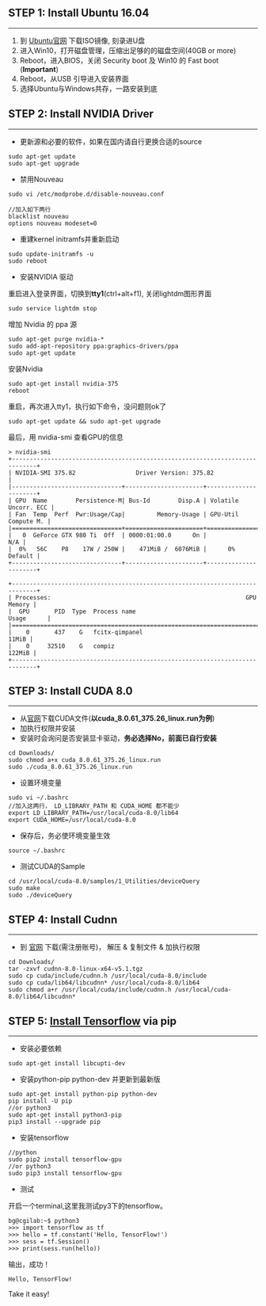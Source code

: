 
## STEP 1: Install Ubuntu 16.04

---

1. 到 [Ubuntu官网][1] 下载ISO镜像, 刻录进U盘
2. 进入Win10，打开磁盘管理，压缩出足够的的磁盘空间(40GB or more)
3. Reboot，进入BIOS，关闭 Security boot 及 Win10 的 Fast boot (**Important**)
4. Reboot，从USB 引导进入安装界面
5. 选择Ubuntu与Windows共存，一路安装到底 

## STEP 2: Install NVIDIA Driver

---

- 更新源和必要的软件，如果在国内请自行更换合适的source

```
sudo apt-get update
sudo apt-get upgrade
```

- 禁用Nouveau

```
sudo vi /etc/modprobe.d/disable-nouveau.conf

//加入如下两行
blacklist nouveau
options nouveau modeset=0

```

- 重建kernel initramfs并重新启动

```
sudo update-initramfs -u
sudo reboot
```

- 安装NVIDIA 驱动

重启进入登录界面，切换到**tty1**(ctrl+alt+f1), 关闭lightdm图形界面

```
sudo service lightdm stop
```

增加 Nvidia 的 ppa 源

```
sudo apt-get purge nvidia-*
sudo add-apt-repository ppa:graphics-drivers/ppa
sudo apt-get update
```

安装Nvidia

```
sudo apt-get install nvidia-375
reboot
```

重启，再次进入tty1，执行如下命令，没问题则ok了

```
sudo apt-get update && sudo apt-get upgrade
```

最后，用 nvidia-smi 查看GPU的信息

```
> nvidia-smi
+-----------------------------------------------------------------------------+
| NVIDIA-SMI 375.82                 Driver Version: 375.82                    |
|-------------------------------+----------------------+----------------------+
| GPU  Name        Persistence-M| Bus-Id        Disp.A | Volatile Uncorr. ECC |
| Fan  Temp  Perf  Pwr:Usage/Cap|         Memory-Usage | GPU-Util  Compute M. |
|===============================+======================+======================|
|   0  GeForce GTX 980 Ti  Off  | 0000:01:00.0      On |                  N/A |
|  0%   56C    P8    17W / 250W |    471MiB /  6076MiB |      0%      Default |
+-------------------------------+----------------------+----------------------+
                                                                               
+-----------------------------------------------------------------------------+
| Processes:                                                       GPU Memory |
|  GPU       PID  Type  Process name                               Usage      |
|=============================================================================|
|    0       437    G   fcitx-qimpanel                                  11MiB |
|    0     32510    G   compiz                                         122MiB |
+-----------------------------------------------------------------------------+
```
## STEP 3: Install CUDA 8.0

---

- 从[官网][2]下载CUDA文件(**以cuda_8.0.61_375.26_linux.run为例**)
- 加执行权限并安装
- 安装时会询问是否安装显卡驱动，**务必选择No，前面已自行安装**

```
cd Downloads/
sudo chmod a+x cuda_8.0.61_375.26_linux.run
sudo ./cuda_8.0.61_375.26_linux.run
```

- 设置环境变量

```
sudo vi ~/.bashrc  
//加入这两行， LD_LIBRARY_PATH 和 CUDA_HOME 都不能少
export LD_LIBRARY_PATH=/usr/local/cuda-8.0/lib64
export CUDA_HOME=/usr/local/cuda-8.0
```

- 保存后，务必使环境变量生效

```
source ~/.bashrc
```

- 测试CUDA的Sample

```
cd /usr/local/cuda-8.0/samples/1_Utilities/deviceQuery
sudo make
sudo ./deviceQuery
```

## STEP 4: Install Cudnn

---

- 到 [官网][3] 下载(需注册账号)， 解压 & 复制文件 & 加执行权限

```
cd Downloads/
tar -zxvf cudnn-8.0-linux-x64-v5.1.tgz 
sudo cp cuda/include/cudnn.h /usr/local/cuda-8.0/include
sudo cp cuda/lib64/libcudnn* /usr/local/cuda-8.0/lib64
sudo chmod a+r /usr/local/cuda/include/cudnn.h /usr/local/cuda-8.0/lib64/libcudnn*
```

## STEP 5: [Install Tensorflow][4] via pip

---

- 安装必要依赖

```
sudo apt-get install libcupti-dev
```
- 安装python-pip python-dev 并更新到最新版

```
sudo apt-get install python-pip python-dev
pip install -U pip
//or python3
sudo apt-get install python3-pip
pip3 install --upgrade pip
```

- 安装tensorflow

```
//python
sudo pip2 install tensorflow-gpu
//or python3
sudo pip3 install tensorflow-gpu
```

- 测试

开启一个terminal,这里我测试py3下的tensorflow。

```
bg@cgilab:~$ python3
>>> import tensorflow as tf
>>> hello = tf.constant('Hello, TensorFlow!')
>>> sess = tf.Session()
>>> print(sess.run(hello))
```

输出，成功！

```
Hello, TensorFlow!
```

Take it easy!


  [1]: https://www.ubuntu.com/download/desktop
  [2]: https://developer.nvidia.com/cuda-downloads
  [3]: https://developer.nvidia.com/rdp/cudnn-download
  [4]: https://www.tensorflow.org/install/
  [5]: https://www.tensorflow.org/tutorials/mandelbrot
  [6]: http://7xi3e9.com1.z0.glb.clouddn.com/8899.png
